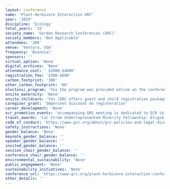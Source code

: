 ```yaml
---
layout: conference 
name: 'Plant-Herbivore Interaction GRC'
year: '2019'
discipline: 'Ecology'
total_years: '15'
society_name: 'Gordon Research Conferences (GRC)'
society_members: 'Not Applicable'
attendees: '200'
venue: 'Ventura, USA'
frequency: 'Biennial'
sponsors: ''
virtual_option: 'None'
digital_archives: 'None'
attendance_cost: ' $2000-$4000'
registration_fee: '$300-$600'
carbon_footprint: '300'
other_carbon_footprint: '60'
electonic_program: 'Yes the program was provided online on the conference website.'
onsite_maternity: 'None'
onsite_childcare: 'Yes (GRC offers guest and child registration packages that allow guests to share your accommodations and join you at meals. Children under 4-years-old are free of charge and children ages 4-12 receive a 50percent discount. Additional information is available in the childcare and guest guide for this GRC venue. You may register guests when you complete your conference registration by indicating who will be joining you (all registered guests receive badges for access to meals). Please note that guests of any age are not able to attend science or poster sessions. Unfortunately, childcare recommendations are not available for this venue. We suggest you conduct online searches or speak with other people attending the conference to identify services that might be available during your conference.)'
caregiver_grant: '50percent discount on registeration'
career_development: 'None'
ecr_promotion_events: 'accompanying GRS meeting is dedicated to ECR talks only.'
travel_awards: 'Car Strom Underrepresented Minority Fellowship: Eligibility: must be:     Graduate student, postdoc, faculty or research scientist     Hispanic or Latino, American Indian or Alaska Native, Black or African American, Native Hawaiian or Other Pacific Islander     U.S. Citizen or permanent resident with a Green Card     Currently working at a U.S. institution     Is attending a GRC for the first time'
code_of_conduct: 'https://www.grc.org/about/grc-policies-and-legal-disclaimers/'
safety_instructions: 'None'
gender_balance: 'None'
keynote_gender_balance: ''
speaker_gender_balance: ''
invited_gender_balance: ''
session_chair_gender_balance: ''
conference_chair_gender_balance: ''
environmental_sustainability: 'None'
public_engagement: 'None'
sustainability_initiatives: 'None'
conference_url: 'https://www.grc.org/plant-herbivore-interaction-conference/2019/'
other_details: ''
---
```

